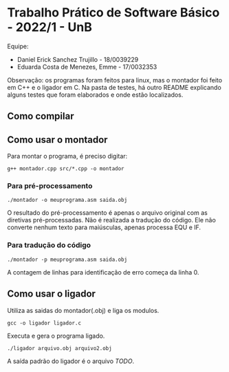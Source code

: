# Trabalho Prático de Software Básico - 2022/1 - UnB

Equipe:
* Daniel Erick Sanchez Trujillo - 18/0039229
* Eduarda Costa de Menezes, Emme - 17/0032353

Observação: os programas foram feitos para linux, mas o montador foi feito em C++ e o ligador em C. Na pasta de testes, há outro README explicando alguns testes que foram elaborados e onde estão localizados.

## Como compilar

## Como usar o montador

Para montar o programa, é preciso digitar:
```
g++ montador.cpp src/*.cpp -o montador
```

### Para pré-processamento

```
./montador -o meuprograma.asm saida.obj
```

O resultado do pré-processamento é apenas o arquivo original com as diretivas pré-processadas. Não é realizada a tradução do código. Ele não converte nenhum texto para maiúsculas, apenas processa EQU e IF.

### Para tradução do código

```
./montador -p meuprograma.asm saida.obj
```

A contagem de linhas para identificação de erro começa da linha 0.

## Como usar o ligador
Utiliza as saidas do montador(.obj) e liga os modulos.
```
gcc -o ligador ligador.c
```
Executa e gera o programa ligado.
```
./ligador arquivo.obj arquivo2.obj
```

A saída padrão do ligador é o arquivo *TODO*.
